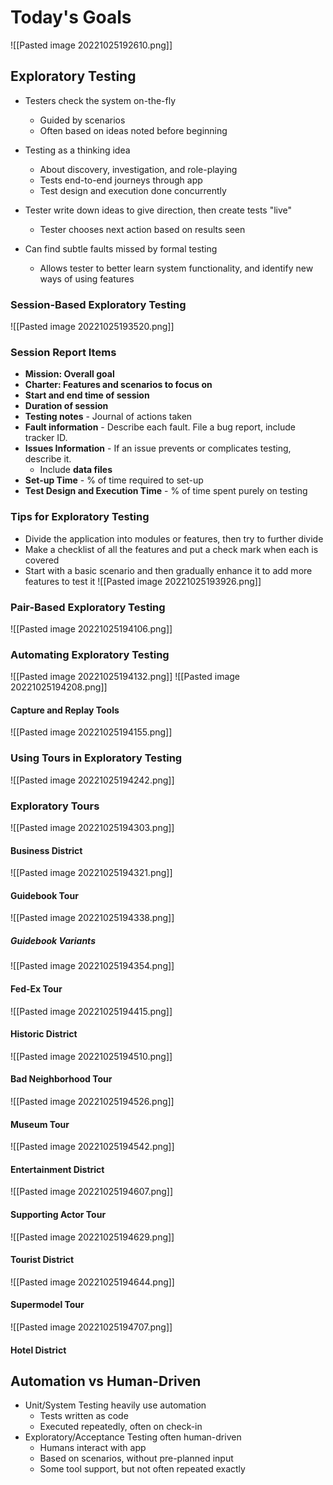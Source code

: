 # Today's Goals
![[Pasted image 20221025192610.png]]

## Exploratory Testing
- Testers check the system on-the-fly
	- Guided by scenarios
	- Often based on ideas noted before beginning
- Testing as a thinking idea
	- About discovery, investigation, and role-playing
	- Tests end-to-end journeys through app
	- Test design and execution done concurrently

- Tester write down ideas to give direction, then create tests "live"
	- Tester chooses next action based on results seen
- Can find subtle faults missed by formal testing
	- Allows tester to better learn system functionality, and identify new ways of using features

### Session-Based Exploratory Testing
![[Pasted image 20221025193520.png]]

### Session Report Items
- **Mission: Overall goal**
- **Charter: Features and scenarios to focus on**
- **Start and end time of session**
- **Duration of session**
- **Testing notes** - Journal of actions taken
- **Fault information** - Describe each fault. File a bug report, include tracker ID.
- **Issues Information** - If an issue prevents or complicates testing, describe it.
	- Include **data files**
- **Set-up Time** - % of time required to set-up
- **Test Design and Execution Time** - % of time spent purely on testing

### Tips for Exploratory Testing
- Divide the application into modules or features, then try to further divide
- Make a checklist of all the features and put a check mark when each is covered
- Start with a basic scenario and then gradually enhance it to add more features to test it
![[Pasted image 20221025193926.png]]

### Pair-Based Exploratory Testing
![[Pasted image 20221025194106.png]]

### Automating Exploratory Testing
![[Pasted image 20221025194132.png]]
![[Pasted image 20221025194208.png]]

#### Capture and Replay Tools
![[Pasted image 20221025194155.png]]

### Using Tours in Exploratory Testing
![[Pasted image 20221025194242.png]]

### Exploratory Tours
![[Pasted image 20221025194303.png]]
#### Business District
![[Pasted image 20221025194321.png]]

#### Guidebook Tour
![[Pasted image 20221025194338.png]]

##### Guidebook Variants
![[Pasted image 20221025194354.png]]

#### Fed-Ex Tour
![[Pasted image 20221025194415.png]]

#### Historic District
![[Pasted image 20221025194510.png]]

#### Bad Neighborhood Tour
![[Pasted image 20221025194526.png]]

#### Museum Tour
![[Pasted image 20221025194542.png]]

#### Entertainment District
![[Pasted image 20221025194607.png]]

#### Supporting Actor Tour
![[Pasted image 20221025194629.png]]

#### Tourist District
![[Pasted image 20221025194644.png]]

#### Supermodel Tour
![[Pasted image 20221025194707.png]]

#### Hotel District


## Automation vs Human-Driven
- Unit/System Testing heavily use automation
	- Tests written as code
	- Executed repeatedly, often on check-in
- Exploratory/Acceptance Testing often human-driven
	- Humans interact with app
	- Based on scenarios, without pre-planned input
	- Some tool support, but not often repeated exactly

